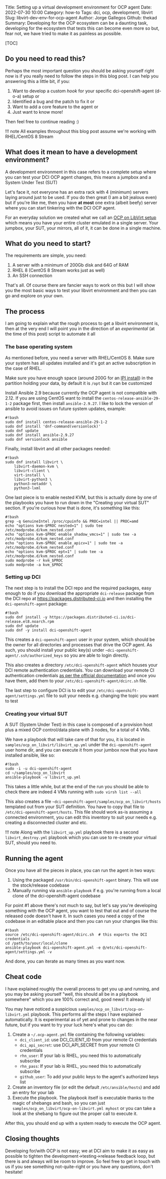 Title: Setting up a virtual development environment for OCP agent
Date: 2022-07-30 10:00
Category: how-to
Tags: dci, ocp, development, libvirt
Slug: libvirt-dev-env-for-ocp-agent
Author: Jorge Gallegos
Github: thekad
Summary: Developing for the OCP ecosystem can be a daunting task, developing for the ecosystem that tests this can become even more so but, fear not, we have tried to make it as painless as possible.

[TOC]

## Do you need to read this?

Perhaps the most important question you should be asking yourself right now is
if you really need to follow the steps in this blog post. I can help you
answering this a little bit, if you:

1. Want to develop a custom _hook_ for your specific dci-openshift-agent
   (d-o-a) setup or
1. Identified a bug and the patch to fix it or
1. Want to add a core feature to the agent or
1. Just want to know more!

Then feel free to continue reading :)

!!! note
All examples throughout this blog post assume we're working with
RHEL/CentOS 8 Stream

## What does it mean to have a development environment?

A development environment in this case refers to a complete setup where you can
test your DCI OCP agent changes, this means a jumpbox and a System Under Test
(SUT)

Let's face it, not everyone has an extra rack with 4 (minimum) servers laying
around just to be used. If you do then great (I am a bit jealous even) but if
you're like me, then you have **at most** one extra (albeit beefy) server where
you can start tinkering with the DCI OCP agent.

For an everyday solution we created what we call an [OCP on LibVirt
setup](https://docs.distributed-ci.io/dci-openshift-agent/docs/ocp_on_libvirt/)
which means you have your entire cluster emulated in a single server. Your
jumpbox, your SUT, your mirrors, all of it, it can be done in a single machine.

## What do you need to start?

The requirements are simple, you need:

1. A server with a minimum of 200Gb disk and 64G of RAM
1. RHEL 8 (CentOS 8 Stream works just as well)
1. An SSH connection

That's all. Of course there are fancier ways to work on this but I will show
you the most basic ways to test your libvirt environment and then you can go
and explore on your own.

## The process

I am going to explain what the rough process to get a libvirt environment is,
then at the very end I will point you in the direction of an _experimental_ (at
the time of this post) script to automate it all

### The base operating system

As mentioned before, you need a server with RHEL/CentOS 8. Make sure your
system has all updates installed and it's got an active subscription in the
case of RHEL.

Make sure you have enough space (around 200G for an [IPI
install](https://openshift-kni.github.io/baremetal-deploy/)) in the partition
holding your data, by default it is `/opt` but it can be customized

Install Ansible 2.9 because currently the OCP agent is not compatible with
2.12. If you are using CentOS want to install the
`centos-release-ansible-29-1-2` package first, then install `ansible-2.9.27`. I
like to lock the version of ansible to avoid issues on future system updates,
example:

    #!bash
    sudo dnf install centos-release-ansible-29-1-2
    sudo dnf install 'dnf-command(versionlock)'
    sudo dnf update
    sudo dnf install ansible-2.9.27
    sudo dnf versionlock ansible

Finally, install libvirt and all other packages needed:

    #!bash
    sudo dnf install libvirt \
        libvirt-daemon-kvm \
        libvirt-client \
        virt-install \
        libvirt-python3 \
        python3-netaddr \
        python3-lxml

One last piece is to enable nested KVM, but this is actually done by one of the
playbooks you have to run down in the "Creating your virtual SUT" section. If
you're curious how that is done, it's something like this:

    #!bash
    grep -q GenuineIntel /proc/cpuinfo && PROC=intel || PROC=amd
    echo "options kvm-$PROC nested=1" | sudo tee /etc/modprobe.d/kvm_nested.conf
    echo "options kvm-$PROC enable_shadow_vmcs=1" | sudo tee -a /etc/modprobe.d/kvm_nested.conf
    echo "options kvm-$PROC enable_apicv=1" | sudo tee -a /etc/modprobe.d/kvm_nested.conf
    echo "options kvm-$PROC ept=1" | sudo tee -a /etc/modprobe.d/kvm_nested.conf
    sudo modprobe -r kvm_$PROC
    sudo modprobe -a kvm_$PROC

### Setting up DCI

The next step is to install the DCI repo and the required packages, easy enough
to do if you download the appropriate `dci-release` package from the DCI repo at
<https://packages.distributed-ci.io> and then installing the
`dci-openshift-agent` package:

    #!bash
    sudo dnf install -y https://packages.distributed-ci.io/dci-release.el8.noarch.rpm
    sudo dnf update
    sudo dnf -y install dci-openshift-agent

This creates a `dci-openshift-agent` user in your system, which should be the
owner for all directories and processes that drive the OCP agent. As such, you
should install your public key(s) under
`~dci-openshift-agent/.ssh/authorized_keys` so you are able to login directly.

This also creates a directory `/etc/dci-openshift-agent` which houses your DCI
remote authentication credentials. You can download your remote CI
authentication credentials [as per the official
documentation](https://docs.distributed-ci.io/#remote-ci) and once you have
them, add them to your `/etc/dci-openshift-agent/dcirc.sh` file.

The last step to configure DCI is to edit your
`/etc/dci-openshift-agent/settings.yml` file to suit your needs e.g. changing
the topic you want to test

### Creating your virtual SUT

A SUT (System Under Test) in this case is composed of a provision host plus a
mixed OCP control/data plane with 3 nodes, for a total of 4 VMs.

We have a playbook that will take care of that for you, it is located in
`samples/ocp_on_libvirt/libvirt_up.yml` under the `dci-openshift-agent` user
home dir, and you can execute it from your jumbox now that you have installed
ansible, like so:

    #!bash
    sudo -i -u dci-openshift-agent
    cd ~/samples/ocp_on_libvirt
    ansible-playbook -v libvirt_up.yml

This takes a little while, but at the end of the run you should be able to
check there are indeed 4 VMs running with `sudo virsh list --all`

This also creates a file `~dci-openshift-agent/samples/ocp_on_libvirt/hosts`
templated out from your SUT definition. You have to copy that file to
`/etc/dci-openshift-agent/hosts`. This file should work as-is assuming a
connected environment, you can edit this inventory to suit your needs e.g.
creating a disconnected cluster and etc.

!!! note
Along with the `libvirt_up.yml` playbook there is a second
`libvirt_destroy.yml` playbook which you can use to re-create your virtual
SUT, should you need to.

## Running the agent

Once you have all the pieces in place, you can run the agent in two ways:

1. Using the packaged `/usr/bin/dci-openshift-agent` binary. This will use the
   stock/release codebase
2. Manually running via `ansible-playbook` if e.g. you're running from a local
   clone of the dci-openshift-agent codebase

For point #1 above there's not much to say, but let's say you're developing
something with the OCP agent, you want to test that out and of course the
released code doesn't have it. In such cases you need a copy of the codebase in
an editable place and then you can run your changes like this:

    #!bash
    source /etc/dci-openshift-agent/dcirc.sh  # this exports the DCI credentials
    cd /path/to/your/local/clone
    ansible-playbook dci-openshift-agent.yml -e @/etc/dci-openshift-agent/settings.yml -v

And done, you can iterate as many times as you want now.

## Cheat code

I have explained roughly the overall process to get you up and running, and you
may be asking yourself "well, this should all be in a playbook somewhere" which
you are 100% correct and, good news! It already is!

You may have noticed a suspicious `samples/ocp_on_libvirt/ocp-on-libvirt.yml`
playbook. This performs all the steps I have explained automatically. It is
experimental as of yet and prone to changes in the near future, but if you want
to try your luck here's what you can do:

1. Create a `~/.ocp-agent.yml` file containing the following variables:
   - `dci_client_id`: use DCI_CLIENT_ID from your remote CI credentials
   - `dci_api_secret`: use DCI_API_SECRET from your remote CI credentials
   - `rhn_user`: If your lab is RHEL, you need this to automatically subscribe
   - `rhn_pass`: If your lab is RHEL, you need this to automatically subscribe
   - `github_user`: To add your public keys to the agent's authorized keys list
2. Create an inventory file (or edit the default `/etc/ansible/hosts`) and add
   an entry for your lab
3. Execute the playbook. The playbook itself is executable thanks to the magic
   of shebangs and bash, so you can just
   `samples/ocp_on_libvirt/ocp-on-libvirt.yml myhost` or you can take a look at
   the shebang to figure out the proper call to execute it.

After this, you should end up with a system ready to execute the OCP agent.

## Closing thoughts

Developing for/with OCP is not easy; we at DCI aim to make it as easy as
possible to tighten the development->testing->release feedback loop, but there
is and always will be room to improve. So feel free to get in touch with us if
you see something not-quite-right or you have any questions, don't hesitate!
